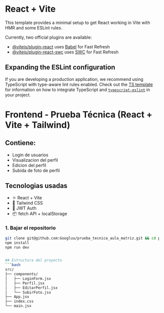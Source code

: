 # React + Vite

This template provides a minimal setup to get React working in Vite with HMR and some ESLint rules.

Currently, two official plugins are available:

- [@vitejs/plugin-react](https://github.com/vitejs/vite-plugin-react/blob/main/packages/plugin-react) uses [Babel](https://babeljs.io/) for Fast Refresh
- [@vitejs/plugin-react-swc](https://github.com/vitejs/vite-plugin-react/blob/main/packages/plugin-react-swc) uses [SWC](https://swc.rs/) for Fast Refresh

## Expanding the ESLint configuration

If you are developing a production application, we recommend using TypeScript with type-aware lint rules enabled. Check out the [TS template](https://github.com/vitejs/vite/tree/main/packages/create-vite/template-react-ts) for information on how to integrate TypeScript and [`typescript-eslint`](https://typescript-eslint.io) in your project.


# Frontend - Prueba Técnica (React + Vite + Tailwind)

## Contiene:
- Login de usuarios
- Visualizacion del perfil
- Edicion del perfil
- Subida de foto de perfil


## Tecnologias usadas
- ⚛️ React + Vite
- 🎨 Tailwind CSS
- 🔐 JWT Auth
- 📦 fetch API + localStorage

### 1. Bajar el repositorio 
```bash
git clone git@github.com:Googluu/prueba_tecnica_aula_matriz.git && cd prueba_tecnica_aula_matriz
npm install
npm run dev


## Estructura del proyecto
```bash
src/
├── components/
│   ├── LoginForm.jsx
│   ├── Perfil.jsx
│   ├── EditarPerfil.jsx
│   └── SubirFoto.jsx
├── App.jsx
├── index.css
└── main.jsx
